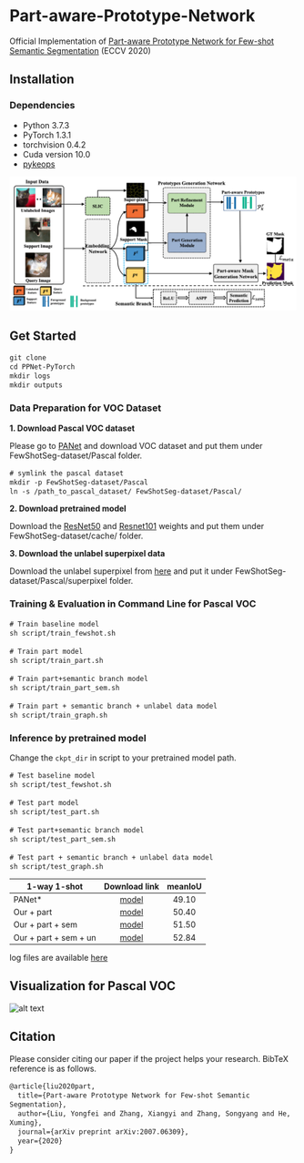 # Part-aware-Prototype-Network
Official Implementation of [Part-aware Prototype Network for Few-shot Semantic Segmentation](https://arxiv.org/pdf/2007.06309.pdf) (ECCV 2020)


## Installation

### Dependencies
* Python 3.7.3
* PyTorch 1.3.1
* torchvision 0.4.2
* Cuda version 10.0
* [pykeops](https://www.kernel-operations.io/keops/python/installation.html)

![alt text](demo/overview.png)


## Get Started
```
git clone 
cd PPNet-PyTorch
mkdir logs
mkdir outputs
```

### Data Preparation for VOC Dataset
**1. Download Pascal VOC dataset**

Please go to [PANet](https://github.com/kaixin96/PANet) and download VOC dataset
and put them under FewShotSeg-dataset/Pascal folder.
```
# symlink the pascal dataset
mkdir -p FewShotSeg-dataset/Pascal
ln -s /path_to_pascal_dataset/ FewShotSeg-dataset/Pascal/
```

**2. Download pretrained model**

Download the [ResNet50](https://download.pytorch.org/models/resnet50-19c8e357.pth) 
and [Resnet101](https://download.pytorch.org/models/resnet50-19c8e357.pth)
weights and put them under FewShotSeg-dataset/cache/ folder.

**3. Download the unlabel superpixel data**

Download the unlabel superpixel from [here](https://drive.google.com/file/d/1732jFI0qQBkGyjlWVExxyZYSru7HACkP/view?usp=sharing) and 
put it under FewShotSeg-dataset/Pascal/superpixel folder.


### Training & Evaluation in Command Line for Pascal VOC
```
# Train baseline model 
sh script/train_fewshot.sh

# Train part model
sh script/train_part.sh

# Train part+semantic branch model
sh script/train_part_sem.sh

# Train part + semantic branch + unlabel data model
sh script/train_graph.sh

```

### Inference by pretrained model
Change the ```ckpt_dir``` in script to your pretrained model path.
```
# Test baseline model 
sh script/test_fewshot.sh

# Test part model
sh script/test_part.sh

# Test part+semantic branch model
sh script/test_part_sem.sh

# Test part + semantic branch + unlabel data model
sh script/test_graph.sh
```

|   1-way 1-shot | Download link             |        meanIoU                                | 
|-----------------------|:--------------------------------------------------:|:--------------------------------------------------:|
| PANet* | [model](https://drive.google.com/drive/folders/1OrVJ74LbhgUhIOp8nen79Yv56esO4an4?usp=sharing)                |  49.10  |
| Our + part | [model](https://drive.google.com/drive/folders/1cZBV-v8uvbmWPhiAlBDyYUT8MoT6zzto?usp=sharing)            |  50.40  | 
| Our + part + sem | [model](https://drive.google.com/drive/folders/1MDy_-Mt4lLyUWPhXOTcssrT5R0rI6IPZ?usp=sharing)      |  51.50  |
| Our + part + sem + un | [model](https://drive.google.com/drive/folders/1gbgYrTTcdkaS48C6ohlSc0NhK26wdoV_?usp=sharing) |  52.84  |

log files are available [here](https://drive.google.com/drive/folders/1mXidsz9WtUFjx9OEw94N2oN3mDT-I6ix?usp=sharing)
## Visualization for Pascal VOC
![alt text](demo/vis.png)

## Citation
Please consider citing our paper if the project helps your research. BibTeX reference is as follows.
```
@article{liu2020part,
  title={Part-aware Prototype Network for Few-shot Semantic Segmentation},
  author={Liu, Yongfei and Zhang, Xiangyi and Zhang, Songyang and He, Xuming},
  journal={arXiv preprint arXiv:2007.06309},
  year={2020}
}
```
